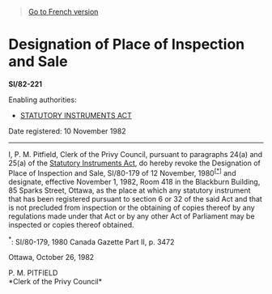 > [Go to French version](/fr/Règlements/Textes%20réglementaires/82/221.md)

# Designation of Place of Inspection and Sale

**SI/82-221**

Enabling authorities: 
- [STATUTORY INSTRUMENTS ACT](/en/Acts/Revised%20Statutes%20of%20Canada/S/S-22.md)

Date registered: 10 November 1982

----------

I, P. M. Pitfield, Clerk of the Privy Council, pursuant to paragraphs 24(a) and 25(a) of the [Statutory Instruments Act](/en/Acts/Revised%20Statutes%20of%20Canada/S/S-22.md), do hereby revoke the Designation of Place of Inspection and Sale, SI/80-179 of 12 November, 1980<sup><a href='#fn_SI-82-221_e_hq_11257'>[*]</a></sup> and designate, effective November 1, 1982, Room 418 in the Blackburn Building, 85 Sparks Street, Ottawa, as the place at which any statutory instrument that has been registered pursuant to section 6 or 32 of the said Act and that is not precluded from inspection or the obtaining of copies thereof by any regulations made under that Act or by any other Act of Parliament may be inspected or copies thereof obtained.

<a name='fn_SI-82-221_e_hq_11257'><sup>*</sup></a>: SI/80-179, 1980 Canada Gazette Part II, p. 3472<br />

Ottawa, October 26, 1982


<p>P. M. PITFIELD<br />*Clerk of the Privy Council*<br /></p>


